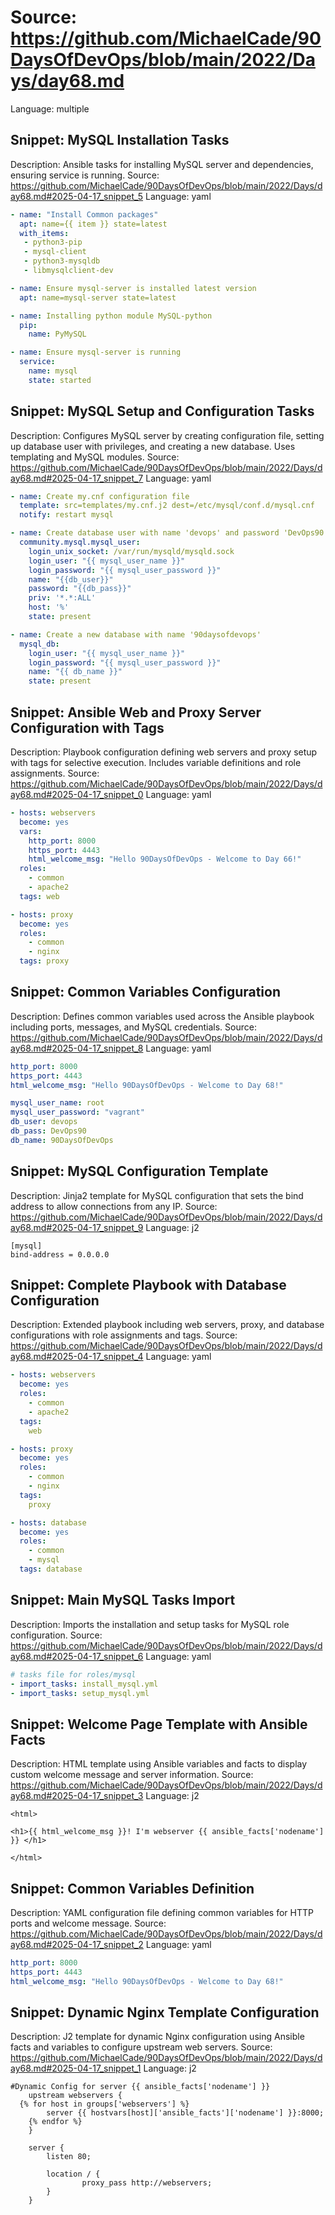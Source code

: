 # Source: https://github.com/MichaelCade/90DaysOfDevOps/blob/main/2022/Days/day68.md
Language: multiple

## Snippet: MySQL Installation Tasks
Description: Ansible tasks for installing MySQL server and dependencies, ensuring service is running.
Source: https://github.com/MichaelCade/90DaysOfDevOps/blob/main/2022/Days/day68.md#2025-04-17_snippet_5
Language: yaml

```yaml
- name: "Install Common packages"
  apt: name={{ item }} state=latest
  with_items:
   - python3-pip
   - mysql-client
   - python3-mysqldb
   - libmysqlclient-dev

- name: Ensure mysql-server is installed latest version
  apt: name=mysql-server state=latest

- name: Installing python module MySQL-python
  pip:
    name: PyMySQL

- name: Ensure mysql-server is running
  service:
    name: mysql
    state: started
```

## Snippet: MySQL Setup and Configuration Tasks
Description: Configures MySQL server by creating configuration file, setting up database user with privileges, and creating a new database. Uses templating and MySQL modules.
Source: https://github.com/MichaelCade/90DaysOfDevOps/blob/main/2022/Days/day68.md#2025-04-17_snippet_7
Language: yaml

```yaml
- name: Create my.cnf configuration file
  template: src=templates/my.cnf.j2 dest=/etc/mysql/conf.d/mysql.cnf
  notify: restart mysql

- name: Create database user with name 'devops' and password 'DevOps90' with all database privileges
  community.mysql.mysql_user:
    login_unix_socket: /var/run/mysqld/mysqld.sock
    login_user: "{{ mysql_user_name }}"
    login_password: "{{ mysql_user_password }}"
    name: "{{db_user}}"
    password: "{{db_pass}}"
    priv: '*.*:ALL'
    host: '%'
    state: present

- name: Create a new database with name '90daysofdevops'
  mysql_db:
    login_user: "{{ mysql_user_name }}"
    login_password: "{{ mysql_user_password }}"
    name: "{{ db_name }}"
    state: present
```

## Snippet: Ansible Web and Proxy Server Configuration with Tags
Description: Playbook configuration defining web servers and proxy setup with tags for selective execution. Includes variable definitions and role assignments.
Source: https://github.com/MichaelCade/90DaysOfDevOps/blob/main/2022/Days/day68.md#2025-04-17_snippet_0
Language: yaml

```yaml
- hosts: webservers
  become: yes
  vars:
    http_port: 8000
    https_port: 4443
    html_welcome_msg: "Hello 90DaysOfDevOps - Welcome to Day 66!"
  roles:
    - common
    - apache2
  tags: web

- hosts: proxy
  become: yes
  roles:
    - common
    - nginx
  tags: proxy
```

## Snippet: Common Variables Configuration
Description: Defines common variables used across the Ansible playbook including ports, messages, and MySQL credentials.
Source: https://github.com/MichaelCade/90DaysOfDevOps/blob/main/2022/Days/day68.md#2025-04-17_snippet_8
Language: yaml

```yaml
http_port: 8000
https_port: 4443
html_welcome_msg: "Hello 90DaysOfDevOps - Welcome to Day 68!"

mysql_user_name: root
mysql_user_password: "vagrant"
db_user: devops
db_pass: DevOps90
db_name: 90DaysOfDevOps
```

## Snippet: MySQL Configuration Template
Description: Jinja2 template for MySQL configuration that sets the bind address to allow connections from any IP.
Source: https://github.com/MichaelCade/90DaysOfDevOps/blob/main/2022/Days/day68.md#2025-04-17_snippet_9
Language: j2

```j2
[mysql]
bind-address = 0.0.0.0
```

## Snippet: Complete Playbook with Database Configuration
Description: Extended playbook including web servers, proxy, and database configurations with role assignments and tags.
Source: https://github.com/MichaelCade/90DaysOfDevOps/blob/main/2022/Days/day68.md#2025-04-17_snippet_4
Language: yaml

```yaml
- hosts: webservers
  become: yes
  roles:
    - common
    - apache2
  tags:
    web

- hosts: proxy
  become: yes
  roles:
    - common
    - nginx
  tags:
    proxy

- hosts: database
  become: yes
  roles:
    - common
    - mysql
  tags: database
```

## Snippet: Main MySQL Tasks Import
Description: Imports the installation and setup tasks for MySQL role configuration.
Source: https://github.com/MichaelCade/90DaysOfDevOps/blob/main/2022/Days/day68.md#2025-04-17_snippet_6
Language: yaml

```yaml
# tasks file for roles/mysql
- import_tasks: install_mysql.yml
- import_tasks: setup_mysql.yml
```

## Snippet: Welcome Page Template with Ansible Facts
Description: HTML template using Ansible variables and facts to display custom welcome message and server information.
Source: https://github.com/MichaelCade/90DaysOfDevOps/blob/main/2022/Days/day68.md#2025-04-17_snippet_3
Language: j2

```j2
<html>

<h1>{{ html_welcome_msg }}! I'm webserver {{ ansible_facts['nodename'] }} </h1>

</html>
```

## Snippet: Common Variables Definition
Description: YAML configuration file defining common variables for HTTP ports and welcome message.
Source: https://github.com/MichaelCade/90DaysOfDevOps/blob/main/2022/Days/day68.md#2025-04-17_snippet_2
Language: yaml

```yaml
http_port: 8000
https_port: 4443
html_welcome_msg: "Hello 90DaysOfDevOps - Welcome to Day 68!"
```

## Snippet: Dynamic Nginx Template Configuration
Description: J2 template for dynamic Nginx configuration using Ansible facts and variables to configure upstream web servers.
Source: https://github.com/MichaelCade/90DaysOfDevOps/blob/main/2022/Days/day68.md#2025-04-17_snippet_1
Language: j2

```j2
#Dynamic Config for server {{ ansible_facts['nodename'] }}
    upstream webservers {
  {% for host in groups['webservers'] %}
        server {{ hostvars[host]['ansible_facts']['nodename'] }}:8000;
    {% endfor %}
    }

    server {
        listen 80;

        location / {
                proxy_pass http://webservers;
        }
    }
```